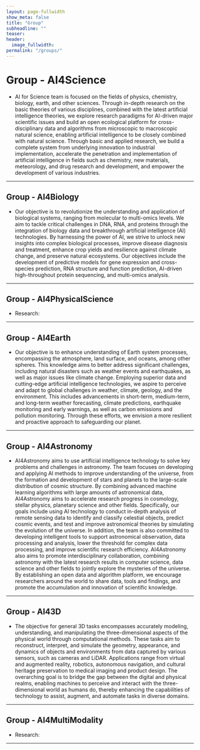 ```yaml
---
layout: page-fullwidth
show_meta: false
title: "Group"
subheadline: ""
teaser:
header:
  image_fullwidth:
permalink: "/groups/"
---
```



# Group - AI4Science

+ AI for Science team is focused on the fields of physics, chemistry, biology, earth, and other sciences. Through in-depth research on the basic theories of various disciplines, combined with the latest artificial intelligence theories, we explore research paradigms for AI-driven major scientific issues and build an open ecological platform for cross-disciplinary data and algorithms from microscopic to macroscopic natural science, enabling artificial intelligence to be closely combined with natural science. Through basic and applied research, we build a complete system from underlying innovation to industrial implementation, accelerate the penetration and implementation of artificial intelligence in fields such as chemistry, new materials, meteorology, and drug research and development, and empower the development of various industries.

---


## Group - AI4Biology
+ Our objective is to revolutionize the understanding and application of biological systems, ranging from molecular to multi-omics levels. We aim to tackle critical challenges in DNA, RNA, and proteins through the integration of biology data and breakthrough artificial intelligence (AI) technologies. By harnessing the power of AI, we strive to unlock new insights into complex biological processes, improve disease diagnosis and treatment, enhance crop yields and resilience against climate change, and preserve natural ecosystems. Our objectives include the development of predictive models for gene expression and cross-species prediction, RNA structure and function prediction, AI-driven high-throughout protein sequencing, and multi-omics analysis.

---


## Group - AI4PhysicalScience
+ Research:

---


## Group - AI4Earth
+ Our objective is to enhance understanding of Earth system processes, encompassing the atmosphere, land surface, and oceans, among other spheres. This knowledge aims to better address significant challenges, including natural disasters such as weather events and earthquakes, as well as major issues like climate change. Employing superior data and cutting-edge artificial intelligence technologies, we aspire to perceive and adapt to global challenges in weather, climate, geology, and the environment. This includes advancements in short-term, medium-term, and long-term weather forecasting, climate predictions, earthquake monitoring and early warnings, as well as carbon emissions and pollution monitoring. Through these efforts, we envision a more resilient and proactive approach to safeguarding our planet.

---


## Group - AI4Astronomy
+ AI4Astronomy aims to use artificial intelligence technology to solve key problems and challenges in astronomy. The team focuses on developing and applying AI methods to improve understanding of the universe, from the formation and development of stars and planets to the large-scale distribution of cosmic structure. By combining advanced machine learning algorithms with large amounts of astronomical data, AI4Astronomy aims to accelerate research progress in cosmology, stellar physics, planetary science and other fields. Specifically, our goals include using AI technology to conduct in-depth analysis of remote sensing data to identify and classify celestial objects, predict cosmic events, and test and improve astronomical theories by simulating the evolution of the universe. In addition, the team is also committed to developing intelligent tools to support astronomical observation, data processing and analysis, lower the threshold for complex data processing, and improve scientific research efficiency. AI4Astronomy also aims to promote interdisciplinary collaboration, combining astronomy with the latest research results in computer science, data science and other fields to jointly explore the mysteries of the universe. By establishing an open data and algorithm platform, we encourage researchers around the world to share data, tools and findings, and promote the accumulation and innovation of scientific knowledge.

---


## Group - AI43D
+ The objective for general 3D tasks encompasses accurately modeling, understanding, and manipulating the three-dimensional aspects of the physical world through computational methods. These tasks aim to reconstruct, interpret, and simulate the geometry, appearance, and dynamics of objects and environments from data captured by various sensors, such as cameras and LiDAR. Applications range from virtual and augmented reality, robotics, autonomous navigation, and cultural heritage preservation to medical imaging and product design. The overarching goal is to bridge the gap between the digital and physical realms, enabling machines to perceive and interact with the three-dimensional world as humans do, thereby enhancing the capabilities of technology to assist, augment, and automate tasks in diverse domains.

---


## Group - AI4MultiModality
+ Research:

---

